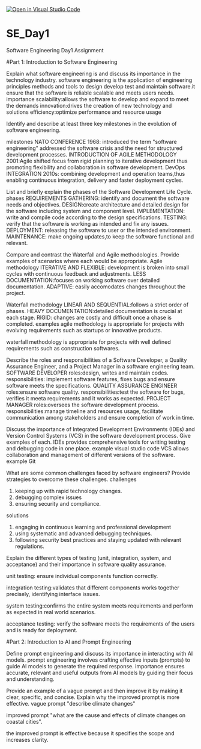 [![Open in Visual Studio Code](https://classroom.github.com/assets/open-in-vscode-2e0aaae1b6195c2367325f4f02e2d04e9abb55f0b24a779b69b11b9e10269abc.svg)](https://classroom.github.com/online_ide?assignment_repo_id=15570326&assignment_repo_type=AssignmentRepo)
# SE_Day1
Software Engineering Day1 Assignment

#Part 1: Introduction to Software Engineering

Explain what software engineering is and discuss its importance in the technology industry.
software engineering is the application of engineering principles methods and tools to design develop test and maintain software.it ensure that the software is reliable scalable and meets users needs.
importance 
scalability:allows the software to develop and expand to meet the demands
innovation:drives the creation of new technology and solutions 
efficiency:optimize performance and resource usage

Identify and describe at least three key milestones in the evolution of software engineering.

milestones 
NATO CONFERENCE 1968: introduced the term "software engineering" addressed the software crisis and the need for structured development processes.
INTRODUCTION OF AGILE METHODOLOGY 2001:Agile shifted focus from rigid planning to iterative development thus promoting flexibility and collaboration in software development.
DevOps INTEGRATION 2010s: combining development and operation teams,thus enabling continuous integration, delivery and faster deployment cycles.

List and briefly explain the phases of the Software Development Life Cycle.
phases
REQUIREMENTS GATHERING: identify and document the software needs and objectives.
DESIGN:create architecture and detailed design for the software including system and component level.
IMPLEMENTATION: write and compile code according to the design specifications.
TESTING: verify that the software is working as intended and fix any issues.
DEPLOYMENT: releasing the software to user or the intended environment.
MAINTENANCE: make ongoing updates,to keep the software functional and relevant.

Compare and contrast the Waterfall and Agile methodologies. Provide examples of scenarios where each would be appropriate.
Agile methodology 
ITERATIVE AND FLEXIBLE: development is broken into small cycles with continuous feedback and adjustments.
LESS DOCUMENTATION:focuses on working software over detailed documentation.
ADAPTIVE: easily accomodates changes throughout the project.

Waterfall methodology
LINEAR AND SEQUENTIAL:follows a strict order of phases.
HEAVY DOCUMENTATION:detailed documentation is crucial at each stage.
RIGID: changes are costly and difficult once a ohase is completed.
examples 
agile methodology is appropriate for projects with evolving requirements such as startups or innovative products.

waterfall methodology is appropriate for projects with well defined requirements such as construction softwares.

Describe the roles and responsibilities of a Software Developer, a Quality Assurance Engineer, and a Project Manager in a software engineering team.
SOFTWARE DEVELOPER 
roles:design, writes and maintain codes.
responsibilities: implement software features, fixes bugs and ensure software meets the specifications.
QUALITY ASSURANCE ENGINEER 
roles:ensure software quality.
responsibilities:test the software for bugs, verifies it meeta requirements and it works as expected.
PROJECT MANAGER
roles:oversees the software development process.
responsibilities:manage timeline and resources usage, facilitate communication among stakeholders and ensure completion of work in time.

Discuss the importance of Integrated Development Environments (IDEs) and Version Control Systems (VCS) in the software development process. Give examples of each.
IDEs
provides comprehensive tools for writing testing and debugging code in one place.
example visual studio code
VCS
allows collaboration and management of different versions of the software.
example Git

What are some common challenges faced by software engineers? Provide strategies to overcome these challenges.
challenges 
1) keeping up with rapid technology changes.
2) debugging complex issues
3) ensuring security and compliance.

solutions
1) engaging in continuous learning and professional development
2) using systematic and advanced debugging techniques.
3) following security best practices and staying updated with relevant regulations.

Explain the different types of testing (unit, integration, system, and acceptance) and their importance in software quality assurance.

unit testing: ensure individual components function correctly.

integration testing:validates that different components works together precisely, identifying interface issues.

system testing:confirms the entire system meets requirements and perform as expected in real world scenarios.

acceptance testing: verify the software meets the requirements of the users and is ready for deployment.

#Part 2: Introduction to AI and Prompt Engineering


Define prompt engineering and discuss its importance in interacting with AI models.
prompt engineering 
involves crafting effective inputs (prompts) to guide AI models to generate the required response.
importance 
ensures accurate, relevant and useful outputs from AI models by guiding their focus and understanding.

Provide an example of a vague prompt and then improve it by making it clear, specific, and concise. Explain why the improved prompt is more effective.
vague prompt 
"describe climate changes"

improved prompt 
"what are the cause and effects of climate changes on coastal cities".

the improved prompt is effective because it specifies the scope and increases clarity.
